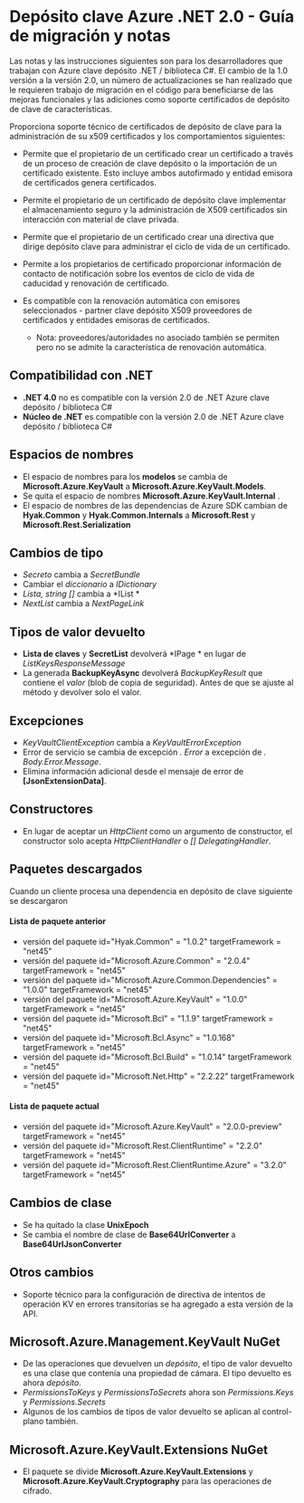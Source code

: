 <properties
   pageTitle="Notas de la versión de depósito .NET 2.x API de claves | Microsoft Azure"
   description="Los desarrolladores de .NET usar esta API para código para depósito de clave de Azure"
   services="key-vault"
   documentationCenter=""
   authors="BrucePerlerMS"
   manager="mbaldwin"
   editor="bruceper" />
<tags
   ms.service="key-vault"
   ms.devlang="CSharp"
   ms.topic="article"
   ms.tgt_pltfrm="na"
   ms.workload="identity"
   ms.date="10/07/2016"
   ms.author="bruceper" />

# <a name="azure-key-vault-net-20---release-notes-and-migration-guide"></a>Depósito clave Azure .NET 2.0 - Guía de migración y notas

Las notas y las instrucciones siguientes son para los desarrolladores que trabajan con Azure clave depósito .NET / biblioteca C#. El cambio de la 1.0 versión a la versión 2.0, un número de actualizaciones se han realizado que le requieren trabajo de migración en el código para beneficiarse de las mejoras funcionales y las adiciones como soporte certificados de depósito de clave de características.

Proporciona soporte técnico de certificados de depósito de clave para la administración de su x509 certificados y los comportamientos siguientes:  

-   Permite que el propietario de un certificado crear un certificado a través de un proceso de creación de clave depósito o la importación de un certificado existente. Esto incluye ambos autofirmado y entidad emisora de certificados genera certificados.

- Permite el propietario de un certificado de depósito clave implementar el almacenamiento seguro y la administración de X509 certificados sin interacción con material de clave privada.  

-   Permite que el propietario de un certificado crear una directiva que dirige depósito clave para administrar el ciclo de vida de un certificado.  

-   Permite a los propietarios de certificado proporcionar información de contacto de notificación sobre los eventos de ciclo de vida de caducidad y renovación de certificado.  

-   Es compatible con la renovación automática con emisores seleccionados - partner clave depósito X509 proveedores de certificados y entidades emisoras de certificados.
    - Nota: proveedores/autoridades no asociado también se permiten pero no se admite la característica de renovación automática.


## <a name="net-support"></a>Compatibilidad con .NET
- **.NET 4.0** no es compatible con la versión 2.0 de .NET Azure clave depósito / biblioteca C#
- **Núcleo de .NET** es compatible con la versión 2.0 de .NET Azure clave depósito / biblioteca C#

## <a name="namespaces"></a>Espacios de nombres
- El espacio de nombres para los **modelos** se cambia de **Microsoft.Azure.KeyVault** a **Microsoft.Azure.KeyVault.Models**.
- Se quita el espacio de nombres **Microsoft.Azure.KeyVault.Internal** .
- El espacio de nombres de las dependencias de Azure SDK cambian de **Hyak.Common** y **Hyak.Common.Internals** a **Microsoft.Rest** y **Microsoft.Rest.Serialization**


## <a name="type-changes"></a>Cambios de tipo
- *Secreto* cambia a *SecretBundle*
- Cambiar el *diccionario* a *IDictionary*
- *Lista<T>, string []* cambia a *IList<T> *
- *NextList* cambia a *NextPageLink*


## <a name="return-types"></a>Tipos de valor devuelto
- **Lista de claves** y **SecretList** devolverá *IPage<T> * en lugar de *ListKeysResponseMessage*
- La generada **BackupKeyAsync** devolverá *BackupKeyResult* que contiene el *valor* (blob de copia de seguridad). Antes de que se ajuste al método y devolver solo el valor.

## <a name="exceptions"></a>Excepciones
- *KeyVaultClientException* cambia a *KeyVaultErrorException*
- Error de servicio se cambia de excepción *. Error* a excepción de *. Body.Error.Message*.
- Elimina información adicional desde el mensaje de error de **[JsonExtensionData]**.

## <a name="constructors"></a>Constructores
- En lugar de aceptar un *HttpClient* como un argumento de constructor, el constructor solo acepta *HttpClientHandler* o *[] DelegatingHandler*.



## <a name="downloaded-packages"></a>Paquetes descargados  
Cuando un cliente procesa una dependencia en depósito de clave siguiente se descargaron
#### <a name="previous-package-list"></a>Lista de paquete anterior
- versión del paquete id="Hyak.Common" = "1.0.2" targetFramework = "net45"
- versión del paquete id="Microsoft.Azure.Common" = "2.0.4" targetFramework = "net45"
- versión del paquete id="Microsoft.Azure.Common.Dependencies" = "1.0.0" targetFramework = "net45"
- versión del paquete id="Microsoft.Azure.KeyVault" = "1.0.0" targetFramework = "net45"
- versión del paquete id="Microsoft.Bcl" = "1.1.9" targetFramework = "net45"
- versión del paquete id="Microsoft.Bcl.Async" = "1.0.168" targetFramework = "net45"
- versión del paquete id="Microsoft.Bcl.Build" = "1.0.14" targetFramework = "net45"
- versión del paquete id="Microsoft.Net.Http" = "2.2.22" targetFramework = "net45"

#### <a name="current-package-list"></a>Lista de paquete actual
- versión del paquete id="Microsoft.Azure.KeyVault" = "2.0.0-preview" targetFramework = "net45"
- versión del paquete id="Microsoft.Rest.ClientRuntime" = "2.2.0" targetFramework = "net45"
- versión del paquete id="Microsoft.Rest.ClientRuntime.Azure" = "3.2.0" targetFramework = "net45"


## <a name="class-changes"></a>Cambios de clase

- Se ha quitado la clase **UnixEpoch**
- Se cambia el nombre de clase de **Base64UrlConverter** a **Base64UrlJsonConverter**

## <a name="other-changes"></a>Otros cambios

- Soporte técnico para la configuración de directiva de intentos de operación KV en errores transitorias se ha agregado a esta versión de la API.



## <a name="microsoftazuremanagementkeyvault-nuget"></a>Microsoft.Azure.Management.KeyVault NuGet
- De las operaciones que devuelven un *depósito*, el tipo de valor devuelto es una clase que contenía una propiedad de cámara. El tipo devuelto es ahora *depósito*.
- *PermissionsToKeys* y *PermissionsToSecrets* ahora son *Permissions.Keys* y *Permissions.Secrets*
- Algunos de los cambios de tipos de valor devuelto se aplican al control-plano también.

## <a name="microsoftazurekeyvaultextensions-nuget"></a>Microsoft.Azure.KeyVault.Extensions NuGet
- El paquete se divide **Microsoft.Azure.KeyVault.Extensions** y **Microsoft.Azure.KeyVault.Cryptography** para las operaciones de cifrado.
